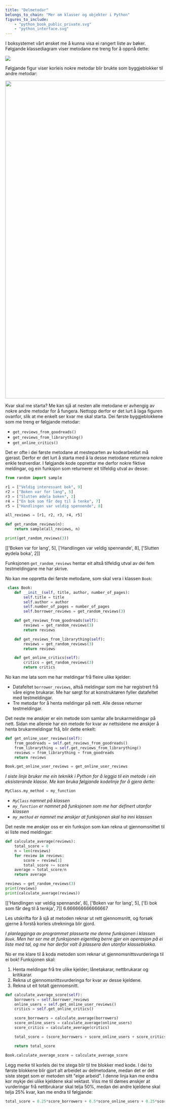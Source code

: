 ```yaml
---
title: "Delmetodar"
belongs_to_chain: "Mer om klasser og objekter i Python"
figures_to_include:
	- "python_book_public_private.svg"
	- "python_interface.svg"
---
```


I boksystemet vårt ønsket me å kunna visa ei rangert liste av bøker. Følgjande klassediagram viser metodane me treng for å oppnå dette:

<img src="/media/markdowncontent/assosiated_files/python_book_public_private.svg" width="">

Følgjande figur viser korleis nokre metodar blir brukte som byggjeblokker til andre metodar:

<img src="/media/markdowncontent/assosiated_files/python_interface.svg" width="1000">

Kvar skal me starta? Me kan sjå at nesten alle metodane er avhengig av nokre andre metodar for å fungera. Nettopp derfor er det lurt å laga figuren ovanfor, slik at me enkelt ser kvar me skal starta. Dei første byggjeblokkene som me treng er følgjande metodar:

- `get_reviews_from_goodreads()`
- `get_reviews_from_librarything()`
- `get_online_critics()`

Det er ofte i dei første metodane at mesteparten av kodearbeidet må gjerast. Derfor er det lurt å starta med å la desse metodane returnera nokre enkle testverdiar. I følgjande kode opprettar me derfor nokre fiktive meldingar, og ein funksjon som returnerer eit tilfeldig utval av desse:


```python
from random import sample

r1 = ["Veldig interessant bok", 9]
r2 = ["Boken var for lang", 5]
r3 = ["Slutten ødela boken", 2]
r4 = ["En bok som får deg til å tenke", 7]
r5 = ["Handlingen var veldig spennende", 8]

all_reviews = [r1, r2, r3, r4, r5]

def get_random_reviews(n):
	return sample(all_reviews, n)

print(get_random_reviews(3))
```

[['Boken var for lang', 5], ['Handlingen var veldig spennande', 8], ['Slutten øydela boka', 2]]


Funksjonen `get_random_reviews` hentar eit altså tilfeldig utval av dei fem testmeldingane me har skrive.

No kan me oppretta dei første metodane, som skal vera i klassen `Book`:


```python
 class Book:
    def __init__(self, title, author, number_of_pages):
        self.title = title
        self.author = author
        self.number_of_pages = number_of_pages
        self.borrower_reviews = get_random_reviews(3)

    def get_reviews_from_goodreads(self):
    	reviews = get_random_reviews(3)
    	return reviews

    def get_reviews_from_librarything(self):
    	reviews = get_random_reviews(3)
    	return reviews

    def get_online_critics(self):
    	critics = get_random_reviews(3)
    	return critics 
```

No kan me lata som me har meldingar frå fleire ulike kjelder:
* Datafeltet `borrower_reviews`, altså meldingar som me har registrert frå våre eigne brukarar. Me har sørgt for at konstruktøren fyller datafeltet med testmeldingar.
* Tre metodar for å henta meldingar på nett. Alle desse returner testmeldingar.

Det neste me ønskjer er ein metode som samlar alle brukarmeldingar på nett. Sidan me allereie har ein metode for kvar av nettsidene me ønskjer å henta brukarmeldingar frå, blir dette enkelt:


```python
def get_online_user_reviews(self):
	from_goodreads = self.get_reviews_from_goodreads()
	from_librarything = self.get_reviews_from_librarything()
	reviews = from_librarything + from_goodreads
	return reviews 

Book.get_online_user_reviews = get_online_user_reviews
```

*I siste linje bruker me ein teknikk i Python for å leggja til ein metode i ein eksisterande klasse. Me kan bruka følgjande kodelinje for å gjera dette:*
```py
MyClass.my_method = my_function
```
* *`MyClass` namnet på klassen*
* *`my_function` er namnet på funksjonen som me har definert utanfor klassen*
* *`my_method` er namnet me ønskjer at funksjonen skal ha inni klassen*

Det neste me ønskjer oss er ein funksjon som kan rekna ut gjennomsnittet til ei liste med meldingar:


```python
def calculate_average(reviews):
	total_score = 0
	n = len(reviews)
	for review in reviews:
		score = review[1]
		total_score += score
	average = total_score/n
	return average

reviews = get_random_reviews(3)
print(reviews)
print(calculate_average(reviews))
```

[['Handlingen var veldig spennande', 8], ['Boken var for lang', 5], ['Ei bok som får deg til å tenkja', 7]]
    6.666666666666667


Les utskrifta for å sjå at metoden reknar ut rett gjennomsnitt, og forsøk gjerne å forstå korleis utrekninga blir gjord.

*I planlegginga av programmet plasserte me denne funksjonen i klassen `Book`. Men her ser me at funksjonen eigentleg berre gjer ein operasjon på ei liste med tal, og me har derfor valt å plassera den utanfor klasseblokka.*


No er me klare til å koda metoden som reknar ut gjennomsnittsvurderinga til ei bok! Funksjonen skal:

1. Henta meldingar frå tre ulike kjelder; lånetakarar, nettbrukarar og kritikarar.
2. Rekna ut gjennomsnittsvurderinga for kvar av desse kjeldene.
3. Rekna ut eit totalt gjennomsnitt.


```python
def calculate_average_score(self): 
	borrowers = self.borrower_reviews
	online_users = self.get_online_user_reviews()
	critics = self.get_online_critics()

	score_borrowers = calculate_average(borrowers)
	score_online_users = calculate_average(online_users)
	score_critics = calculate_average(critics)

	total_score = (score_borrowers + score_online_users + score_critics)/3

	return total_score

Book.calculate_average_score = calculate_average_score
```

Legg merke til korleis dei tre stega blir til tre blokker med kode. I dei to første blokkene blir gjort alt arbeidet av delmetodane, medan det er det siste steget som er metoden sitt "eige arbeid". I denne linja kan me endra kor mykje dei ulike kjeldene skal vektast. Viss me til dømes ønskjer at vurderingar frå nettbrukarar skal telja 50%, medan dei andre kjeldene skal telja 25% kvar, kan me endra til følgjande:

```py
total_score = 0.25*score_borrowers + 0.5*score_online_users + 0.25*score_critics
```

